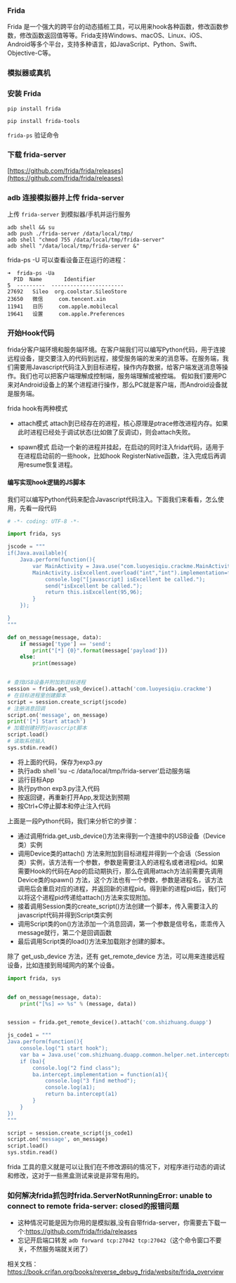 ### Frida

Frida 是一个强大的跨平台的动态插桩工具，可以用来hook各种函数，修改函数参数，修改函数返回值等等。Frida支持Windows、macOS、Linux、iOS、Android等多个平台，支持多种语言，如JavaScript、Python、Swift、Objective-C等。

### 模拟器或真机

### 安装 Frida

`pip install frida`

`pip install frida-tools`

`frida-ps` 验证命令

### 下载 frida-server

[https://github.com/frida/frida/releases](https://github.com/frida/frida/releases)

### adb 连接模拟器并上传 frida-server

上传 `frida-server` 到模拟器/手机并运行服务

```
adb shell && su
adb push ./frida-server /data/local/tmp/ 
adb shell "chmod 755 /data/local/tmp/frida-server"
adb shell "/data/local/tmp/frida-server &"
```

frida-ps -U 可以查看设备正在运行的进程：

```text
➜  frida-ps -Ua
  PID  Name       Identifier
5  ---------  -----------------------
27692   Sileo  org.coolstar.SileoStore
23650   微信     com.tencent.xin
11941   日历     com.apple.mobilecal
19641   设置     com.apple.Preferences
```

### 开始Hook代码

frida分客户端环境和服务端环境。在客户端我们可以编写Python代码，用于连接远程设备，提交要注入的代码到远程，接受服务端的发来的消息等。在服务端，我们需要用Javascript代码注入到目标进程，操作内存数据，给客户端发送消息等操作。我们也可以把客户端理解成控制端，服务端理解成被控端。
假如我们要用PC来对Android设备上的某个进程进行操作，那么PC就是客户端，而Android设备就是服务端。

frida hook有两种模式

- attach模式
  attach到已经存在的进程，核心原理是ptrace修改进程内存。如果此时进程已经处于调试状态(比如做了反调试)，则会attach失败。

- spawn模式
  启动一个新的进程并挂起，在启动的同时注入frida代码，适用于在进程启动前的一些hook，比如hook RegisterNative函数，注入完成后再调用resume恢复进程。

#### 编写实现hook逻辑的JS脚本

我们可以编写Python代码来配合Javascript代码注入。下面我们来看看，怎么使用，先看一段代码

```python
# -*- coding: UTF-8 -*-

import frida, sys

jscode = """
if(Java.available){
    Java.perform(function(){
        var MainActivity = Java.use("com.luoyesiqiu.crackme.MainActivity");
        MainActivity.isExcellent.overload("int","int").implementation=function(chinese,math){
            console.log("[javascript] isExcellent be called.");
            send("isExcellent be called.");
            return this.isExcellent(95,96);      
        }
    });

}
"""

def on_message(message, data):
    if message['type'] == 'send':
        print("[*] {0}".format(message['payload']))
    else:
        print(message)


# 查找USB设备并附加到目标进程
session = frida.get_usb_device().attach('com.luoyesiqiu.crackme')
# 在目标进程里创建脚本
script = session.create_script(jscode)
# 注册消息回调
script.on('message', on_message)
print('[*] Start attach')
# 加载创建好的javascript脚本
script.load()
# 读取系统输入
sys.stdin.read()
```

- 将上面的代码，保存为exp3.py
- 执行adb shell 'su -c /data/local/tmp/frida-server'启动服务端
- 运行目标App
- 执行python exp3.py注入代码
- 按返回键，再重新打开App,发现达到预期
- 按Ctrl+C停止脚本和停止注入代码

上面是一段Python代码，我们来分析它的步骤：

- 通过调用frida.get_usb_device()方法来得到一个连接中的USB设备（Device类）实例
- 调用Device类的attach()
  方法来附加到目标进程并得到一个会话（Session类）实例，该方法有一个参数，参数是需要注入的进程名或者进程pid。如果需要Hook的代码在App的启动期执行，那么在调用attach方法前需要先调用Device类的spawn()
  方法，这个方法也有一个参数，参数是进程名，该方法调用后会重启对应的进程，并返回新的进程pid。得到新的进程pid后，我们可以将这个进程pid传递给attach()方法来实现附加。
- 接着调用Session类的create_script()方法创建一个脚本，传入需要注入的javascript代码并得到Script类实例
- 调用Script类的on()方法添加一个消息回调，第一个参数是信号名，乖乖传入message就行，第二个是回调函数
- 最后调用Script类的load()方法来加载刚才创建的脚本。

除了 get_usb_device 方法，还有 get_remote_device 方法，可以用来连接远程设备，比如连接到局域网内的某个设备。

```python
import frida, sys


def on_message(message, data):
    print("[%s] => %s" % (message, data))


session = frida.get_remote_device().attach('com.shizhuang.duapp')

js_code1 = """
Java.perform(function(){
    console.log("1 start hook");
    var ba = Java.use('com.shizhuang.duapp.common.helper.net.interceptor.HttpRequestInterceptor').$new();
    if (ba){
        console.log("2 find class");
        ba.intercept.implementation = function(a1){
            console.log("3 find method");
            console.log(a1);
            return ba.intercept(a1)
        }
    }
})
"""

script = session.create_script(js_code1)
script.on('message', on_message)
script.load()
sys.stdin.read()
```

frida 工具的意义就是可以让我们在不修改源码的情况下，对程序进行动态的调试和修改，这对于一些黑盒测试来说是非常有用的。

### 如何解决frida抓包时frida.ServerNotRunningError: unable to connect to remote frida-server: closed的报错问题

- 这种情况可能是因为你用的是模拟器,没有自带frida-server，你需要去下载一个:https://github.com/frida/frida/releases
- 忘记开启端口转发 `adb forward tcp:27042 tcp:27042`（这个命令窗口不要关，不然服务端就关闭了）

相关文档：https://book.crifan.org/books/reverse_debug_frida/website/frida_overview